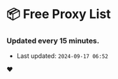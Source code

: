 # :package: Free Proxy List
### Updated every 15 minutes.

- Last updated: `2024-09-17 06:52`

:heart:
